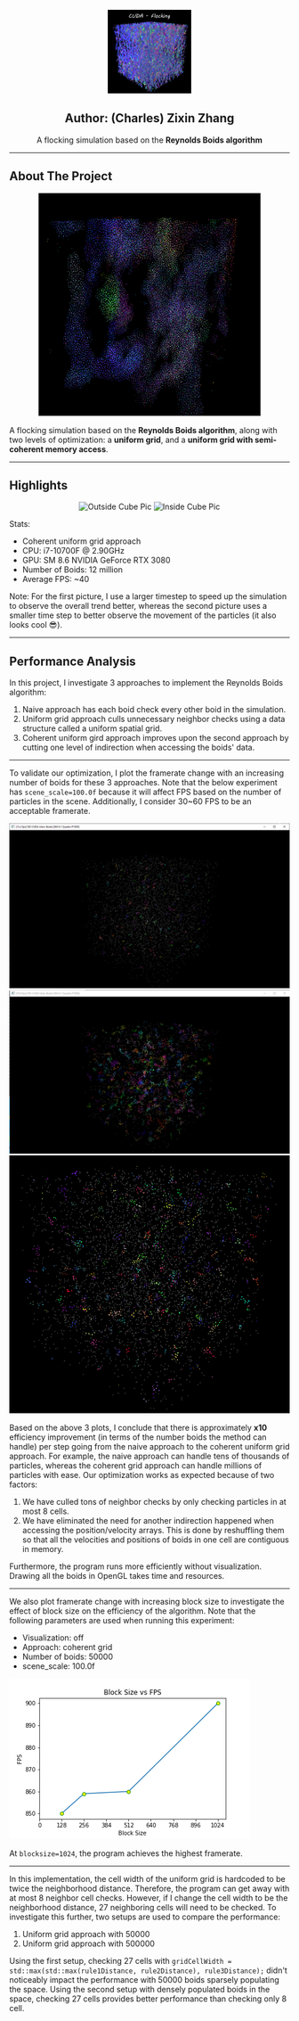 <p align="center">
  <img src="images/logo.png" alt="Logo" width="150" height="150">
  <h2 align="center">Author: (Charles) Zixin Zhang</h2>
  <p align="center">
    A flocking simulation based on the <strong>Reynolds Boids algorithm</strong>
  </p>
</p>

--- 
## About The Project
<p align="center">
<img src="images/logo.gif" alt="Outside Cube Pic" width="400" height="400">
</p>


A flocking simulation based on the <strong>Reynolds Boids algorithm</strong>, along with two levels of optimization: a <strong>uniform grid</strong>, and a <strong>uniform grid with semi-coherent memory access</strong>.

--- 
## Highlights

<p align="center">

  <img src="images/outSideCube.gif" alt="Outside Cube Pic" width="640" height="360">
  <img src="images/insideCube.gif" alt="Inside Cube Pic" width="640" height="360">
</p>


Stats: 
- Coherent uniform grid approach
- CPU: i7-10700F @ 2.90GHz
- GPU: SM 8.6 NVIDIA GeForce RTX 3080
- Number of Boids: 12 million 
- Average FPS: ~40

Note: For the first picture, I use a larger timestep to speed up the simulation to observe the overall trend better, whereas the second picture uses a smaller time step to better observe the movement of the particles (it also looks cool :sunglasses:).

--- 

## Performance Analysis

In this project, I investigate 3 approaches to implement the Reynolds Boids algorithm:

1. Naive approach has each boid check every other boid in the simulation. 
2. Uniform grid approach culls unnecessary neighbor checks using a data structure called a uniform spatial grid. 
3. Coherent uniform gird approach improves upon the second approach by cutting one level of indirection when accessing the boids' data.

---
To validate our optimization, I plot the framerate change with an increasing number of boids for these 3 approaches. Note that the below experiment has ```scene_scale=100.0f``` because it will affect FPS based on the number of particles in the scene. Additionally, I consider 30~60 FPS to be an acceptable framerate. 

<img src="images/naive.png">

<img src="images/uniform.png">

<img src="images/coherent.png">

Based on the above 3 plots, I conclude that there is approximately **x10** efficiency improvement (in terms of the number boids the method can handle) per step going from the naive approach to the coherent uniform grid approach. For example, the naive approach can handle tens of thousands of particles, whereas the coherent grid approach can handle millions of particles with ease. Our optimization works as expected because of two factors:

1. We have culled tons of neighbor checks by only checking particles in at most 8 cells. 
2. We have eliminated the need for another indirection happened when accessing the position/velocity arrays. This is done by reshuffling them so that all the velocities and positions of boids in one cell are contiguous in memory. 

Furthermore, the program runs more efficiently without visualization. Drawing all the boids in OpenGL takes time and resources. 

---
We also plot framerate change with increasing block size to investigate the effect of block size on the efficiency of the algorithm. Note that the following parameters are used when running this experiment:

- Visualization: off
- Approach: coherent grid
- Number of boids: 50000
- scene_scale: 100.0f

<img src="images/blocksize.png">

At ```blocksize=1024```, the program achieves the highest framerate. 

---
In this implementation, the cell width of the uniform grid is hardcoded to be twice the neighborhood distance. Therefore, the program can get away with at most 8 neighbor cell checks. However, if I change the cell width to be the neighborhood distance, 27 neighboring cells will need to be checked. To investigate this further, two setups are used to compare the performance: 

1. Uniform grid approach with 50000 
2. Uniform grid approach with 500000

Using the first setup, checking 27 cells with ```gridCellWidth = std::max(std::max(rule1Distance, rule2Distance), rule3Distance);``` didn't noticeably impact the performance with 50000 boids sparsely populating the space. Using the second setup with densely populated boids in the space, checking 27 cells provides better performance than checking only 8 cell.
